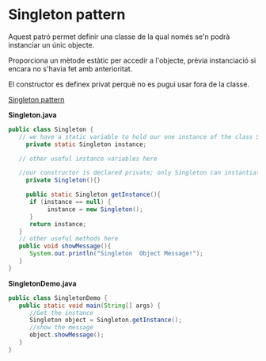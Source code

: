 # Singleton pattern

Aquest patró permet definir una classe de la qual només se'n podrà instanciar un únic objecte.

Proporciona un mètode estàtic per accedir a l'objecte, prèvia instanciació si encara no s'havia fet amb anterioritat.

El constructor es definex privat perquè no es pugui usar fora de la classe.

[Singleton pattern](https://en.wikipedia.org/wiki/Singleton_pattern)

**Singleton.java**
```java
public class Singleton {
   // we have a static variable to hold our one instance of the class Singleton, we usually call it "instance" or "uniqueInstance"
     private static Singleton instance;

   // other useful instance variables here

   //our constructor is declared private; only Singleton can instantiate this class !
     private Singleton(){}

     public static Singleton getInstance(){
      if (instance == null) {
           instance = new Singleton();
      }
      return instance;
   }
   // other useful methods here
   public void showMessage(){
      System.out.println("Singleton  Object Message!");
   }
}
```

**SingletonDemo.java**
```java
public class SingletonDemo {
   public static void main(String[] args) {
      //Get the instance
      Singleton object = Singleton.getInstance();
      //show the message
      object.showMessage();
   }
}
```
